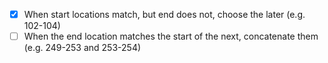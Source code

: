-   [x] When start locations match, but end does not, choose the later (e.g. 102-104)
-   [ ] When the end location matches the start of the next, concatenate them (e.g. 249-253 and 253-254)
